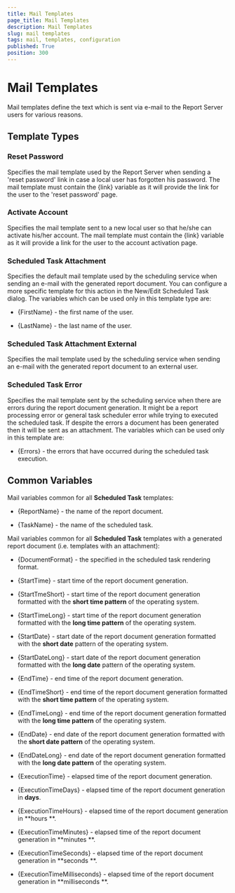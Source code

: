 ```yaml
---
title: Mail Templates
page_title: Mail Templates
description: Mail Templates
slug: mail templates
tags: mail, templates, configuration
published: True
position: 300
---
```


# Mail Templates

Mail templates define the text which is sent via e-mail to the Report Server users for various reasons.

## Template Types

### Reset Password

Specifies the mail template used by the Report Server when sending a 'reset password' link in case a local user has forgotten his password. The mail template must contain the {link} variable as it will provide the link for the user to the 'reset password' page.

### Activate Account

Specifies the mail template sent to a new local user so that he/she can activate his/her account. The mail template must contain the {link} variable as it will provide a link for the user to the account activation page.

### Scheduled Task Attachment

Specifies the default mail template used by the scheduling service when sending an e-mail with the generated report document. You can configure a more specific template for this action in the New/Edit Scheduled Task dialog.
The variables which can be used only in this template type are:

-   {FirstName} - the first name of the user.

-   {LastName} - the last name of the user.

### Scheduled Task Attachment External

Specifies the mail template used by the scheduling service when sending an e-mail with the generated report document to an external user.

### Scheduled Task Error

Specifies the mail template sent by the scheduling service when there are errors during the report document generation. It might be a report processing error or general task scheduler error while trying to executed the scheduled task. If despite the errors a document has been generated then it will be sent as an attachment.
The variables which can be used only in this template are:

-   {Errors} - the errors that have occurred during the scheduled task execution.

## Common Variables

Mail variables common for all **Scheduled Task** templates:

-   {ReportName} - the name of the report document.

-   {TaskName} - the name of the scheduled task.

Mail variables common for all **Scheduled Task** templates with a generated report document (i.e. templates with an attachment):

-   {DocumentFormat} - the specified in the scheduled task rendering format.

-   {StartTime} - start time of the report document generation.

-   {StartTmeShort} - start time of the report document generation formatted with the **short time pattern** of the operating system.

-   {StartTimeLong} - start time of the report document generation formatted with the **long time pattern** of the operating system.

-   {StartDate} - start date of the report document generation formatted with the **short date** pattern of the operating system.

-   {StartDateLong} - start date of the report document generation formatted with the **long date** pattern of the operating system.

-   {EndTime} - end time of the report document generation.

-   {EndTimeShort} - end time of the report document generation formatted with the **short time pattern** of the operating system.

-   {EndTimeLong} - end time of the report document generation formatted with the **long time pattern** of the operating system.

-   {EndDate} - end date of the report document generation formatted with the **short date pattern** of the operating system.

-   {EndDateLong} - end date of the report document generation formatted with the **long date pattern** of the operating system.

-   {ExecutionTime} - elapsed time of the report document generation.

-   {ExecutionTimeDays} - elapsed time of the report document generation in **days**.

-   {ExecutionTimeHours} - elapsed time of the report document generation in **hours **.

-   {ExecutionTimeMinutes} - elapsed time of the report document generation in **minutes **.

-   {ExecutionTimeSeconds} - elapsed time of the report document generation in **seconds **.

-   {ExecutionTimeMilliseconds} - elapsed time of the report document generation in **milliseconds **.

